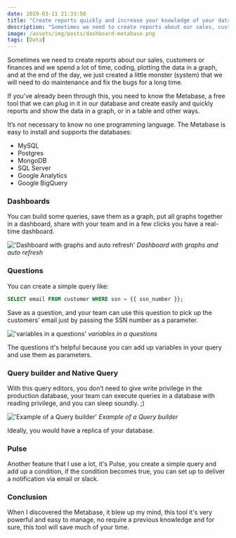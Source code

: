 ```yaml
---
date: 2019-03-11 21:33:50
title: "Create reports quickly and increase your knowledge of your data with this incredible tool"
description: "Sometimes we need to create reports about our sales, customers or finances and we spend a lot of time, coding, plotting the data in a graph, and at the end of the day, we just created a little monster (system) that we will need to do maintenance and fix the bugs for a long time."
image: /assets/img/posts/dashboard-metabase.png
tags: [Data]
---
```


Sometimes we need to create reports about our sales, customers or finances and we spend a lot of time, coding, plotting the data in a graph, and at the end of the day, we just created a little monster (system) that we will need to do maintenance and fix the bugs for a long time.

If you’ve already been through this, you need to know the Metabase, a free tool that we can plug in it in our database and create easily and quickly reports and show the data in a graph, or in a table and other ways.

It’s not necessary to know no one programming language. The Metabase is easy to install and supports the databases:

- MySQL
- Postgres
- MongoDB
- SQL Server
- Google Analytics
- Google BigQuery

### Dashboards

You can build some queries, save them as a graph, put all graphs together in a dashboard, share with your team and in a few clicks you have a real-time dashboard.

!['Dashboard with graphs and auto refresh'](/assets/img/posts/dashboard-metabase.png)
*Dashboard with graphs and auto refresh*

### Questions

You can create a simple query like:

```sql
SELECT email FROM customer WHERE ssn = {{ ssn_number }};
```

Save as a question, and your team can use this question to pick up the customers' email just by passing the SSN number as a parameter.

!['variables in a questions'](/assets/img/posts/questions-metabase.png)
*variables in a questions*

The questions it's helpful because you can add up variables in your query and use them as parameters.

### Query builder and Native Query

With this query editors, you don’t need to give write privilege in the production database, your team can execute queries in a database with reading privilege, and you can sleep soundly. ;)

!['Example of a Query builder'](/assets/img/posts/query-builder-metabase.png)
*Example of a Query builder*

Ideally, you would have a replica of your database.

### Pulse

Another feature that I use a lot, it's Pulse, you create a simple query and add up a condition, if the condition becomes true, you can set up to deliver a notification via email or slack.

### Conclusion

When I discovered the Metabase, it blew up my mind, this tool it's very powerful and easy to manage, no require a previous knowledge and for sure, this tool will save much of your time.